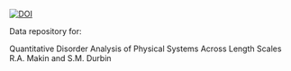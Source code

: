 [![DOI](https://zenodo.org/badge/317704015.svg)](https://zenodo.org/badge/latestdoi/317704015)


Data repository for:

Quantitative Disorder Analysis of Physical Systems Across Length Scales\
R.A. Makin and S.M. Durbin
